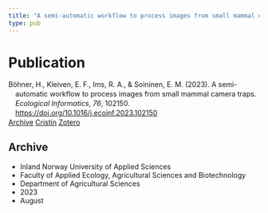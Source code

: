 ```yaml
---
title: "A semi-automatic workflow to process images from small mammal camera traps"
type: pub
---
```

<h1>Publication</h1>
<article id="csl-bib-container-A4G86GY5" class="csl-bib-container">
  <div class="csl-bib-body" style="line-height: 1.35; padding-left: 1em; text-indent:-1em;">
  <div class="csl-entry">B&#xF6;hner, H., Kleiven, E. F., Ims, R. A., &amp; Soininen, E. M. (2023). A semi-automatic workflow to process images from small mammal camera traps. <i>Ecological Informatics</i>, <i>76</i>, 102150. <a href="https://doi.org/10.1016/j.ecoinf.2023.102150">https://doi.org/10.1016/j.ecoinf.2023.102150</a></div>
</div>
  <div class="csl-bib-buttons">
    <a href="#taxonomy-article-A4G86GY5" class="csl-bib-button">Archive</a>
    <a href="https://app.cristin.no/results/show.jsf?id=2167553" alt="Cristin URL" class="csl-bib-button">Cristin</a>
    <a href="http://zotero.org/groups/5022929/items/A4G86GY5" alt="Zotero URL" class="csl-bib-button">Zotero</a>
  </div>
  <div id="csl-bib-meta-container-A4G86GY5"></div>
</article>
<div id="csl-bib-meta-A4G86GY5" class="csl-bib-meta">
  <article id="taxonomy-article-A4G86GY5" class="taxonomy-article">
    <h1>Archive</h1>
    <ul>
      <li>Inland Norway University of Applied Sciences</li>
      <li>Faculty of Applied Ecology, Agricultural Sciences and Biotechnology</li>
      <li>Department of Agricultural Sciences</li>
      <li>2023</li>
      <li>August</li>
    </ul>
  </article>
</div>
